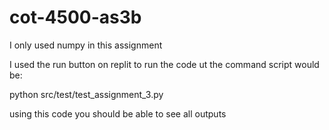 # cot-4500-as3b

I only used numpy in this assignment 

I used the run button on replit to run the code ut the command script would be:

python src/test/test_assignment_3.py

using this code you should be able to see all outputs

